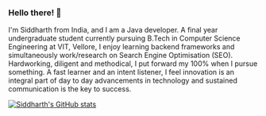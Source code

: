 ### Hello there! 👋

I'm Siddharth from India, and I am a Java developer. A final year undergraduate student currently pursuing B.Tech in Computer Science Engineering at VIT, Vellore, I enjoy learning backend frameworks and simultaneously work/research on Search Engine Optimisation (SEO). Hardworking, diligent and methodical, I put forward my 100%
when I pursue something. A fast learner and an intent listener, I feel innovation is an integral part of day to day advancements in technology and sustained communication is the key to success. 

[![Siddharth's GitHub stats](https://github-readme-stats.vercel.app/api?username=siddharthchatterjee9)](https://github.com/anuraghazra/github-readme-stats)

